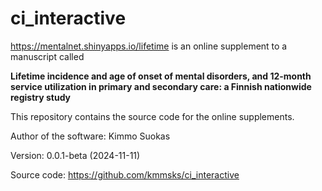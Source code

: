 # ci_interactive

<https://mentalnet.shinyapps.io/lifetime> is an online supplement to a manuscript called

**Lifetime incidence and age of onset of mental disorders, and 12-month service utilization in primary and secondary care: a Finnish nationwide registry study**

This repository contains the source code for the online supplements.

Author of the software: Kimmo Suokas


Version: 0.0.1-beta (2024-11-11)

Source code: <https://github.com/kmmsks/ci_interactive>


